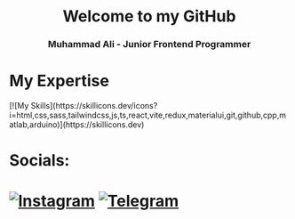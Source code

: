 <div align='center'>
  <h1>Welcome to my GitHub </h1>
  <h3>Muhammad Ali - Junior Frontend Programmer</h3>
</div>
<div>
  <h1>My Expertise</h1>
<!--   [![My Skills](https://skillicons.dev/icons?i=html,css,sass,tailwindcss,js,ts,react,vite,redux,materialui,git,github,cpp,matlab,arduino)](https://skillicons.dev) -->
  [![My Skills](https://skillicons.dev/icons?i=html,css,sass,tailwindcss,js,ts,react,vite,redux,materialui,git,github,cpp,matlab,arduino)](https://skillicons.dev)
<!--   [![My Skills](https://skillicons.dev/icons?i=html,css,sass,tailwindcss,js,ts,react,vite,redux,materialui,git,github,cpp,matlab,arduino&theme=light)](https://skillicons.dev) -->
</div>
<div>
<h1> Socials: <h1/>
  <a href="https://instagram.com/al__haqq___" rel="nofollow"><img src="https://camo.githubusercontent.com/94b50d6a71e67a79d85b051d8af86ad7cc541a7304e6db4825430830e9a43383/68747470733a2f2f696d672e736869656c64732e696f2f62616467652f496e7374616772616d2d2532334534343035462e7376673f7374796c653d666f722d7468652d6261646765266c6f676f3d496e7374616772616d266c6f676f436f6c6f723d7768697465" alt="Instagram" data-canonical-src="https://img.shields.io/badge/Instagram-%23E4405F.svg?style=for-the-badge&amp;logo=Instagram&amp;logoColor=white" style="max-width: 100%;"></a>
  <a href="https://t.me/i_am_ali_02" rel="nofollow"><img src="https://camo.githubusercontent.com/8f41682a178e57a174d0c6042e9cdb842c6329b24c34b2bf4206c25e933073a9/68747470733a2f2f696d672e736869656c64732e696f2f62616467652f54656c656772616d2d3243413545303f7374796c653d666f722d7468652d6261646765266c6f676f3d74656c656772616d266c6f676f436f6c6f723d7768697465" alt="Telegram" data-canonical-src="https://img.shields.io/badge/Telegram-2CA5E0?style=for-the-badge&amp;logo=telegram&amp;logoColor=white" style="max-width: 100%;"></a>
</div>
